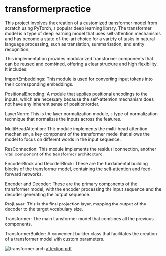 ﻿# transformerpractice
This project involves the creation of a customized transformer model from scratch using PyTorch, a popular deep learning library. The transformer model is a type of deep learning model that uses self-attention mechanisms and has become a state-of-the-art choice for a variety of tasks in natural language processing, such as translation, summarization, and entity recognition.

This implementation provides modularized transformer components that can be reused and combined, offering a clear structure and high flexibility. It includes:

ImportEmbeddings: This module is used for converting input tokens into their corresponding embeddings.

PositionalEncoding: A module that applies positional encodings to the inputs, which are necessary because the self-attention mechanism does not have any inherent sense of position/order.

LayerNorm: This is the layer normalization module, a type of normalization technique that normalizes the inputs across the features.

MultiHeadAttention: This module implements the multi-head attention mechanism, a key component of the transformer model that allows the model to focus on different words in the input sequence.

ResConnection: This module implements the residual connection, another vital component of the transformer architecture.

EncoderBlock and DecoderBlock: These are the fundamental building blocks of the transformer model, containing the self-attention and feed-forward networks.

Encoder and Decoder: These are the primary components of the transformer model, with the encoder processing the input sequence and the decoder generating the output sequence.

ProjLayer: This is the final projection layer, mapping the output of the decoder to the target vocabulary size.

Transformer: The main transformer model that combines all the previous components.

TransformerBuilder: A convenient builder class that facilitates the creation of a transformer model with custom parameters.




        

![transformer arch](https://github.com/Ahmed98041/transformerpractice/assets/45014346/2c30d5cc-f466-4789-8b41-fbbbd36e4b4f)
[attention.pdf](https://github.com/Ahmed98041/transformerpractice/files/11705179/attention.pdf)
